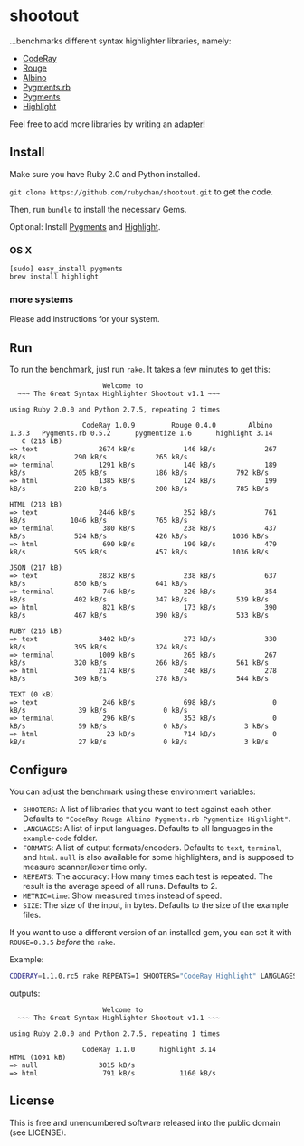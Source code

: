 # shootout

…benchmarks different syntax highlighter libraries, namely:

- [CodeRay](https://github.com/rubychan/coderay)
- [Rouge](https://github.com/jayferd/rouge)
- [Albino](https://github.com/github/albino)
- [Pygments.rb](https://github.com/tmm1/pygments.rb)
- [Pygments](https://bitbucket.org/birkenfeld/pygments-main)
- [Highlight](http://www.andre-simon.de/doku/highlight/en/highlight.html)

Feel free to add more libraries by writing an [adapter](https://github.com/rubychan/shootout/tree/master/adapters)!

## Install

Make sure you have Ruby 2.0 and Python installed.

`git clone https://github.com/rubychan/shootout.git` to get the code.

Then, run `bundle` to install the necessary Gems.

Optional: Install [Pygments](http://pygments.org/) and [Highlight](http://www.andre-simon.de/doku/highlight/en/highlight.html).

### OS X

```
[sudo] easy_install pygments
brew install highlight
```

### more systems

Please add instructions for your system.

## Run

To run the benchmark, just run `rake`. It takes a few minutes to get this:

```
                       Welcome to
  ~~~ The Great Syntax Highlighter Shootout v1.1 ~~~

using Ruby 2.0.0 and Python 2.7.5, repeating 2 times

                  CodeRay 1.0.9         Rouge 0.4.0        Albino 1.3.3   Pygments.rb 0.5.2      pygmentize 1.6      highlight 3.14
   C (218 kB)
=> text               2674 kB/s            146 kB/s            267 kB/s            290 kB/s            265 kB/s                    
=> terminal           1291 kB/s            140 kB/s            189 kB/s            205 kB/s            186 kB/s            792 kB/s
=> html               1385 kB/s            124 kB/s            199 kB/s            220 kB/s            200 kB/s            785 kB/s

HTML (218 kB)
=> text               2446 kB/s            252 kB/s            761 kB/s           1046 kB/s            765 kB/s                    
=> terminal            380 kB/s            238 kB/s            437 kB/s            524 kB/s            426 kB/s           1036 kB/s
=> html                690 kB/s            190 kB/s            479 kB/s            595 kB/s            457 kB/s           1036 kB/s

JSON (217 kB)
=> text               2832 kB/s            238 kB/s            637 kB/s            850 kB/s            641 kB/s                    
=> terminal            746 kB/s            226 kB/s            354 kB/s            402 kB/s            347 kB/s            539 kB/s
=> html                821 kB/s            173 kB/s            390 kB/s            467 kB/s            390 kB/s            533 kB/s

RUBY (216 kB)
=> text               3402 kB/s            273 kB/s            330 kB/s            395 kB/s            324 kB/s                    
=> terminal           1009 kB/s            265 kB/s            267 kB/s            320 kB/s            266 kB/s            561 kB/s
=> html               2174 kB/s            246 kB/s            278 kB/s            309 kB/s            278 kB/s            544 kB/s

TEXT (0 kB)
=> text                246 kB/s            698 kB/s              0 kB/s             39 kB/s              0 kB/s                    
=> terminal            296 kB/s            353 kB/s              0 kB/s             59 kB/s              0 kB/s              3 kB/s
=> html                 23 kB/s            714 kB/s              0 kB/s             27 kB/s              0 kB/s              3 kB/s
```

## Configure

You can adjust the benchmark using these environment variables:

- `SHOOTERS`: A list of libraries that you want to test against each other. Defaults to `"CodeRay Rouge Albino Pygments.rb Pygmentize Highlight"`.
- `LANGUAGES`: A list of input languages. Defaults to all languages in the `example-code` folder.
- `FORMATS`: A list of output formats/encoders. Defaults to `text`, `terminal`, and `html`. `null` is also available for some highlighters, and is supposed to measure scanner/lexer time only.
- `REPEATS`: The accuracy: How many times each test is repeated. The result is the average speed of all runs. Defaults to 2.
- `METRIC=time`: Show measured times instead of speed.
- `SIZE`: The size of the input, in bytes. Defaults to the size of the example files.

If you want to use a different version of an installed gem, you can set it with `ROUGE=0.3.5` _before_ the `rake`.

Example:

```bash
CODERAY=1.1.0.rc5 rake REPEATS=1 SHOOTERS="CodeRay Highlight" LANGUAGES=html FORMATS="null html"
```

outputs:

```
                       Welcome to
  ~~~ The Great Syntax Highlighter Shootout v1.1 ~~~

using Ruby 2.0.0 and Python 2.7.5, repeating 1 times

                  CodeRay 1.1.0      highlight 3.14
HTML (1091 kB)
=> null               3015 kB/s                    
=> html                791 kB/s           1160 kB/s
```
## License

This is free and unencumbered software released into the public domain (see LICENSE).
